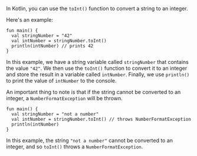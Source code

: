 In Kotlin, you can use the `toInt()` function to convert a string to an integer. 

Here's an example:

```
fun main() {
  val stringNumber = "42"
  val intNumber = stringNumber.toInt()
  println(intNumber) // prints 42
}
```

In this example, we have a string variable called `stringNumber` that contains the value `"42"`. We then use the `toInt()` function to convert it to an integer and store the result in a variable called `intNumber`. Finally, we use `println()` to print the value of `intNumber` to the console.

An important thing to note is that if the string cannot be converted to an integer, a `NumberFormatException` will be thrown. 

```
fun main() {
  val stringNumber = "not a number"
  val intNumber = stringNumber.toInt() // throws NumberFormatException
  println(intNumber)
}
```

In this example, the string `"not a number"` cannot be converted to an integer, and so `toInt()` throws a `NumberFormatException`.